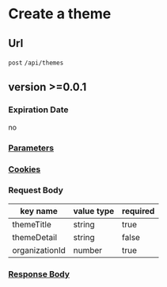 # Create a theme

## Url

`post` `/api/themes`

## version >=0.0.1

### Expiration Date

no

### [Parameters](./Parameters.html)

### [Cookies](./Cookies.html)

### Request Body

key name | value type | required
--- | --- | ---
themeTitle | string | true
themeDetail | string | false
organizationId | number | true

### [Response Body](./Response.html)

